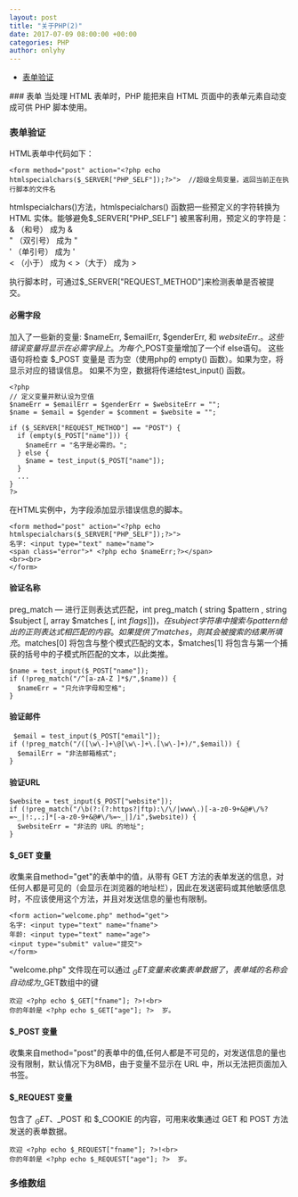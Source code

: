 ```yaml
---
layout: post
title: "关于PHP(2)"
date: 2017-07-09 08:00:00 +00:00
categories: PHP
author: onlyhy
---  
```

<ul>
    <li><a href="#id">表单验证</a></li>
</ul>
### 表单  
   当处理 HTML 表单时，PHP 能把来自 HTML 页面中的表单元素自动变成可供 PHP 脚本使用。  

### <span id="bd">表单验证 </span> 
   HTML表单中代码如下： 

    <form method="post" action="<?php echo htmlspecialchars($_SERVER["PHP_SELF"]);?>">  //超级全局变量，返回当前正在执行脚本的文件名  

   htmlspecialchars()方法，htmlspecialchars() 函数把一些预定义的字符转换为 HTML 实体。能够避免$_SERVER["PHP_SELF"] 被黑客利用，预定义的字符是：  
   & （和号） 成为 &amp;   
   " （双引号） 成为 &quot;  
   ' （单引号） 成为 &#039;  
   < （小于） 成为 &lt;  >（大于） 成为 &gt;   

   执行脚本时，可通过$_SERVER["REQUEST_METHOD"]来检测表单是否被提交。  

#### 必需字段  
   加入了一些新的变量: $nameErr, $emailErr, $genderErr, 和 $websiteErr.。这些错误变量将显示在必需字段上。 为每个$_POST变量增加了一个if else语句。 这些语句将检查 $_POST 变量是 否为空（使用php的 empty() 函数）。如果为空，将显示对应的错误信息。 如果不为空，数据将传递给test_input() 函数。

    <?php
    // 定义变量并默认设为空值
    $nameErr = $emailErr = $genderErr = $websiteErr = "";
    $name = $email = $gender = $comment = $website = "";

    if ($_SERVER["REQUEST_METHOD"] == "POST") {
      if (empty($_POST["name"])) {
        $nameErr = "名字是必需的。";
      } else {
        $name = test_input($_POST["name"]);
      }
      ...
    }
    ?>

   在HTML实例中，为字段添加显示错误信息的脚本。  

    <form method="post" action="<?php echo htmlspecialchars($_SERVER["PHP_SELF"]);?>"> 
    名字: <input type="text" name="name">
    <span class="error">* <?php echo $nameErr;?></span>
    <br><br>
    </form>  

#### 验证名称  
   preg_match — 进行正则表达式匹配，int preg_match ( string $pattern , string $subject [, array $matches [, int $flags ]] ) ，在 subject 字符串中搜索与 pattern 给出的正则表达式相匹配的内容。如果提供了 matches ，则其会被搜索的结果所填充。$matches[0] 将包含与整个模式匹配的文本，$matches[1] 将包含与第一个捕获的括号中的子模式所匹配的文本，以此类推。  
 
    $name = test_input($_POST["name"]);
    if (!preg_match("/^[a-zA-Z ]*$/",$name)) {
      $nameErr = "只允许字母和空格"; 
    }  

#### 验证邮件   

     $email = test_input($_POST["email"]);
    if (!preg_match("/([\w\-]+\@[\w\-]+\.[\w\-]+)/",$email)) {
      $emailErr = "非法邮箱格式"; 
    }

#### 验证URL

    $website = test_input($_POST["website"]);
    if (!preg_match("/\b(?:(?:https?|ftp):\/\/|www\.)[-a-z0-9+&@#\/%?=~_|!:,.;]*[-a-z0-9+&@#\/%=~_|]/i",$website)) {
      $websiteErr = "非法的 URL 的地址"; 
    }

####  $_GET 变量  
   收集来自method="get"的表单中的值，从带有 GET 方法的表单发送的信息，对任何人都是可见的（会显示在浏览器的地址栏），因此在发送密码或其他敏感信息时，不应该使用这个方法，并且对发送信息的量也有限制。

    <form action="welcome.php" method="get">
    名字: <input type="text" name="fname">
    年龄: <input type="text" name="age">
    <input type="submit" value="提交">
    </form>  

"welcome.php" 文件现在可以通过 $_GET 变量来收集表单数据了，表单域的名称会自动成为$_GET数组中的键

    欢迎 <?php echo $_GET["fname"]; ?>!<br>
    你的年龄是 <?php echo $_GET["age"]; ?>  岁。  


#### $_POST 变量  
   收集来自method="post"的表单中的值,任何人都是不可见的，对发送信息的量也没有限制，默认情况下为8MB，由于变量不显示在 URL 中，所以无法把页面加入书签。  

#### $_REQUEST 变量  
   包含了 $_GET、$_POST 和 $_COOKIE 的内容，可用来收集通过 GET 和 POST 方法发送的表单数据。

    欢迎 <?php echo $_REQUEST["fname"]; ?>!<br>
    你的年龄是 <?php echo $_REQUEST["age"]; ?>  岁。  


### 多维数组  







